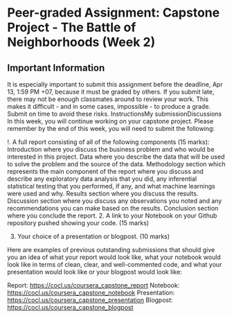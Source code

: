 # Peer-graded Assignment: Capstone Project - The Battle of Neighborhoods (Week 2)

## Important Information
It is especially important to submit this assignment before the deadline, Apr 13, 1:59 PM +07, because it must be graded by others. If you submit late, there may not be enough classmates around to review your work. This makes it difficult - and in some cases, impossible - to produce a grade. Submit on time to avoid these risks.
InstructionsMy submissionDiscussions
In this week, you will continue working on your capstone project. Please remember by the end of this week, you will need to submit the following:

!. A full report consisting of all of the following components (15 marks):
Introduction where you discuss the business problem and who would be interested in this project.
Data where you describe the data that will be used to solve the problem and the source of the data.
Methodology section which represents the main component of the report where you discuss and describe any exploratory data analysis that you did, any inferential statistical testing that you performed, if any, and what machine learnings were used and why.
Results section where you discuss the results.
Discussion section where you discuss any observations you noted and any recommendations you can make based on the results.
Conclusion section where you conclude the report.
2. A link to your Notebook on your Github repository pushed showing your code. (15 marks)

3. Your choice of a presentation or blogpost. (10 marks)

Here are examples of previous outstanding submissions that should give you an idea of what your report would look like, what your notebook would look like in terms of clean, clear, and well-commented code, and what your presentation would look like or your blogpost would look like:

Report: https://cocl.us/coursera_capstone_report
Notebook: https://cocl.us/coursera_capstone_notebook
Presentation: https://cocl.us/coursera_capstone_presentation
Blogpost: https://cocl.us/coursera_capstone_blogpost
